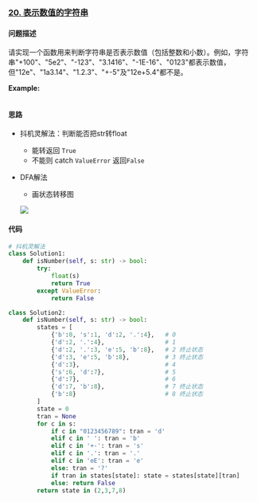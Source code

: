 ### [20. 表示数值的字符串](https://leetcode-cn.com/problems/biao-shi-shu-zhi-de-zi-fu-chuan-lcof/)

#### 问题描述
请实现一个函数用来判断字符串是否表示数值（包括整数和小数）。例如，字符串"+100"、"5e2"、"-123"、"3.1416"、"-1E-16"、"0123"都表示数值，但"12e"、"1a3.14"、"1.2.3"、"+-5"及"12e+5.4"都不是。

**Example:**
```python

```

#### 思路
- 抖机灵解法：判断能否把str转float
    - 能转返回 `True`
    - 不能则 catch `ValueError` 返回`False`
- DFA解法
    - 画状态转移图

    ![](http://markdown.diobrando0825.cn/2020-12-25-Screen%20Shot%202020-12-25%20at%205.13.18%20PM.png)
#### 代码

```python
# 抖机灵解法
class Solution1:
    def isNumber(self, s: str) -> bool:
        try:
            float(s)
            return True
        except ValueError:
            return False
```

```python
class Solution2:
    def isNumber(self, s: str) -> bool:
        states = [
            {'b':0, 's':1, 'd':2, '.':4},   # 0
            {'d':2, '.':4},                 # 1
            {'d':2, '.':3, 'e':5, 'b':8},   # 2 终止状态
            {'d':3, 'e':5, 'b':8},          # 3 终止状态
            {'d':3},                        # 4
            {'s':6, 'd':7},                 # 5
            {'d':7},                        # 6
            {'d':7, 'b':8},                 # 7 终止状态
            {'b':8}                         # 8 终止状态
        ]
        state = 0
        tran = None
        for c in s:
            if c in "0123456789": tran = 'd'
            elif c in ' ': tran = 'b'
            elif c in '+-': tran = 's'
            elif c in '.': tran = '.'
            elif c in 'eE': tran = 'e'
            else: tran = '?'
            if tran in states[state]: state = states[state][tran]
            else: return False
        return state in (2,3,7,8)

```